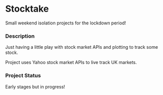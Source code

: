 # Stocktake #

Small weekend isolation projects for the lockdown period!

### Description ###

Just having a little play with stock market APIs and plotting to track some stock. 

Project uses Yahoo stock market APIs to live track UK markets.

### Project Status ###

Early stages but in progress! 



